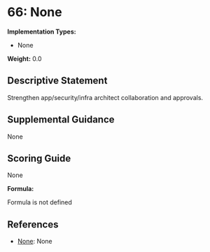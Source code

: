 # 66: None

**Implementation Types:**

- None

**Weight:** 0.0

## Descriptive Statement

Strengthen app/security/infra architect collaboration and approvals.

## Supplemental Guidance

None

## Scoring Guide

None

**Formula:**

Formula is not defined

## References

- [None](None): None

